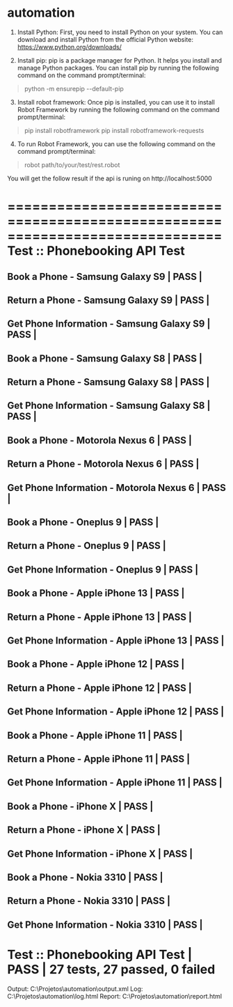 # automation

1. Install Python: First, you need to install Python on your system. You can download and install Python from the official Python website: https://www.python.org/downloads/

2. Install pip: pip is a package manager for Python. It helps you install and manage Python packages. You can install pip by running the following command on the command prompt/terminal:
> python -m ensurepip --default-pip

3. Install robot framework: Once pip is installed, you can use it to install Robot Framework by running the following command on the command prompt/terminal:

> pip install robotframework
> pip install robotframework-requests

4. To run Robot Framework, you can use the following command on the command prompt/terminal:

> robot path/to/your/test/rest.robot

You will get the follow result if the api is runing on http://localhost:5000


==============================================================================
Test :: Phonebooking API Test
==============================================================================
Book a Phone - Samsung Galaxy S9                                      | PASS |
------------------------------------------------------------------------------
Return a Phone - Samsung Galaxy S9                                    | PASS |
------------------------------------------------------------------------------
Get Phone Information - Samsung Galaxy S9                             | PASS |
------------------------------------------------------------------------------
Book a Phone - Samsung Galaxy S8                                      | PASS |
------------------------------------------------------------------------------
Return a Phone - Samsung Galaxy S8                                    | PASS |
------------------------------------------------------------------------------
Get Phone Information - Samsung Galaxy S8                             | PASS |
------------------------------------------------------------------------------
Book a Phone - Motorola Nexus 6                                       | PASS |
------------------------------------------------------------------------------
Return a Phone - Motorola Nexus 6                                     | PASS |
------------------------------------------------------------------------------
Get Phone Information - Motorola Nexus 6                              | PASS |
------------------------------------------------------------------------------
Book a Phone - Oneplus 9                                              | PASS |
------------------------------------------------------------------------------
Return a Phone - Oneplus 9                                            | PASS |
------------------------------------------------------------------------------
Get Phone Information - Oneplus 9                                     | PASS |
------------------------------------------------------------------------------
Book a Phone - Apple iPhone 13                                        | PASS |
------------------------------------------------------------------------------
Return a Phone - Apple iPhone 13                                      | PASS |
------------------------------------------------------------------------------
Get Phone Information - Apple iPhone 13                               | PASS |
------------------------------------------------------------------------------
Book a Phone - Apple iPhone 12                                        | PASS |
------------------------------------------------------------------------------
Return a Phone - Apple iPhone 12                                      | PASS |
------------------------------------------------------------------------------
Get Phone Information - Apple iPhone 12                               | PASS |
------------------------------------------------------------------------------
Book a Phone - Apple iPhone 11                                        | PASS |
------------------------------------------------------------------------------
Return a Phone - Apple iPhone 11                                      | PASS |
------------------------------------------------------------------------------
Get Phone Information - Apple iPhone 11                               | PASS |
------------------------------------------------------------------------------
Book a Phone - iPhone X                                               | PASS |
------------------------------------------------------------------------------
Return a Phone - iPhone X                                             | PASS |
------------------------------------------------------------------------------
Get Phone Information - iPhone X                                      | PASS |
------------------------------------------------------------------------------
Book a Phone - Nokia 3310                                             | PASS |
------------------------------------------------------------------------------
Return a Phone - Nokia 3310                                           | PASS |
------------------------------------------------------------------------------
Get Phone Information - Nokia 3310                                    | PASS |
------------------------------------------------------------------------------
Test :: Phonebooking API Test                                         | PASS |
27 tests, 27 passed, 0 failed
==============================================================================
Output:  C:\Projetos\automation\output.xml
Log:     C:\Projetos\automation\log.html
Report:  C:\Projetos\automation\report.html
